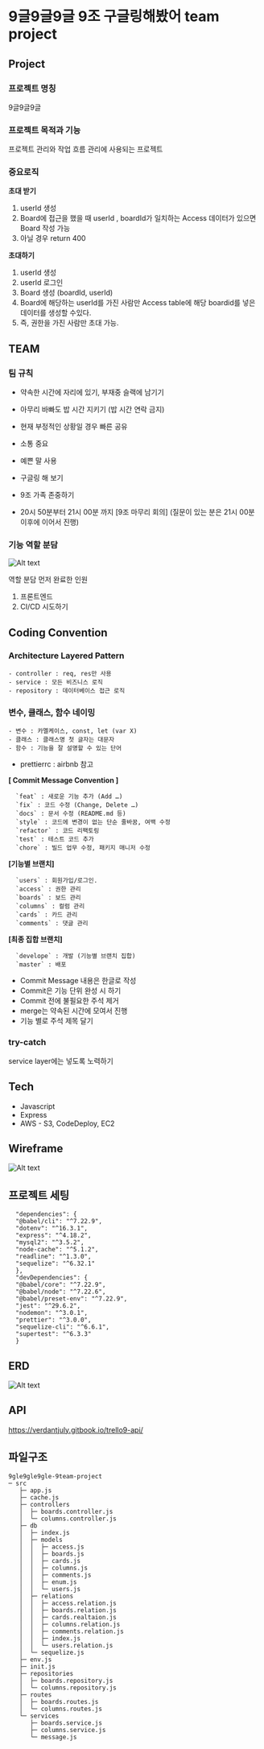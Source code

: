 # 9글9글9글 9조 구글링해봤어 team project

## Project

### 프로젝트 명칭

9글9글9글

### 프로젝트 목적과 기능

프로젝트 관리와 작업 흐름 관리에 사용되는 프로젝트

### 중요로직

**초대 받기**

1. userId 생성
2. Board에 접근을 했을 때 userId , boardId가 일치하는 Access 데이터가 있으면 Board 작성 가능
3. 아닐 경우 return 400

**초대하기**

1. userId 생성
2. userId 로그인
3. Board 생성 (boardId, userId)
4. Board에 해당하는 userId를 가진 사람만 Access table에 해당 boardid를 넣은 데이터를 생성할 수있다.
5. 즉, 권한을 가진 사람만 초대 가능.

## TEAM

### 팀 규칙

- 약속한 시간에 자리에 있기, 부재중 슬랙에 남기기

- 아무리 바빠도 밥 시간 지키기 (밥 시간 연락 금지)

- 현재 부정적인 상황일 경우 빠른 공유

- 소통 중요

- 예쁜 말 사용

- 구글링 해 보기

- 9조 가족 존중하기

- 20시 50분부터 21시 00분 까지 [9조 마무리 회의]
  (질문이 있는 분은 21시 00분 이후에 이어서 진행)

### 기능 역할 분담

![Alt text](./public/img/image-1.png)

역할 분담 먼저 완료한 인원

1.  프론트엔드
2.  CI/CD 시도하기

## Coding Convention

### Architecture Layered Pattern

    - controller : req, res만 사용
    - service : 모든 비즈니스 로직
    - repository : 데이터베이스 접근 로직

### 변수, 클래스, 함수 네이밍

    - 변수 : 카멜케이스, const, let (var X)
    - 클래스 : 클래스명 첫 글자는 대문자
    - 함수 : 기능을 잘 설명할 수 있는 단어

- prettierrc : airbnb 참고

**[ Commit Message Convention ]**

      `feat` : 새로운 기능 추가 (Add …)
      `fix` : 코드 수정 (Change, Delete …)
      `docs` : 문서 수정 (README.md 등)
      `style` : 코드에 변경이 없는 단순 줄바꿈, 여백 수정
      `refactor` : 코드 리팩토링
      `test` : 테스트 코드 추가
      `chore` : 빌드 업무 수정, 패키지 매니저 수정

**[기능별 브랜치]**

      `users` : 회원가입/로그인.
      `access` : 권한 관리
      `boards` : 보드 관리
      `columns` : 컬럼 관리
      `cards` : 카드 관리
      `comments` : 댓글 관리

**[최종 집합 브랜치]**

      `develope` : 개발 (기능별 브랜치 집합)
      `master` : 배포

- Commit Message 내용은 한글로 작성
- Commit은 기능 단위 완성 시 하기
- Commit 전에 불필요한 주석 제거
- merge는 약속된 시간에 모여서 진행
- 기능 별로 주석 제목 달기

### try-catch

service layer에는 넣도록 노력하기

## Tech

- Javascript
- Express
- AWS - S3, CodeDeploy, EC2

## Wireframe

![Alt text](./public/img/image-2.png)

## 프로젝트 세팅

      "dependencies": {
      "@babel/cli": "^7.22.9",
      "dotenv": "^16.3.1",
      "express": "^4.18.2",
      "mysql2": "^3.5.2",
      "node-cache": "^5.1.2",
      "readline": "^1.3.0",
      "sequelize": "^6.32.1"
      },
      "devDependencies": {
      "@babel/core": "^7.22.9",
      "@babel/node": "^7.22.6",
      "@babel/preset-env": "^7.22.9",
      "jest": "^29.6.2",
      "nodemon": "^3.0.1",
      "prettier": "^3.0.0",
      "sequelize-cli": "^6.6.1",
      "supertest": "^6.3.3"
      }

## ERD

![Alt text](./public/img/image.png)

## API

https://verdantjuly.gitbook.io/trello9-api/

## 파일구조

```
9gle9gle9gle-9team-project
─ src
   ├─ app.js
   ├─ cache.js
   ├─ controllers
   │  ├─ boards.controller.js
   │  └─ columns.controller.js
   ├─ db
   │  ├─ index.js
   │  ├─ models
   │  │  ├─ access.js
   │  │  ├─ boards.js
   │  │  ├─ cards.js
   │  │  ├─ columns.js
   │  │  ├─ comments.js
   │  │  ├─ enum.js
   │  │  └─ users.js
   │  ├─ relations
   │  │  ├─ access.relation.js
   │  │  ├─ boards.relation.js
   │  │  ├─ cards.realtaion.js
   │  │  ├─ columns.relation.js
   │  │  ├─ comments.relation.js
   │  │  ├─ index.js
   │  │  └─ users.relation.js
   │  └─ sequelize.js
   ├─ env.js
   ├─ init.js
   ├─ repositories
   │  ├─ boards.repository.js
   │  └─ columns.repository.js
   ├─ routes
   │  ├─ boards.routes.js
   │  └─ columns.routes.js
   └─ services
      ├─ boards.service.js
      ├─ columns.service.js
      └─ message.js

```
